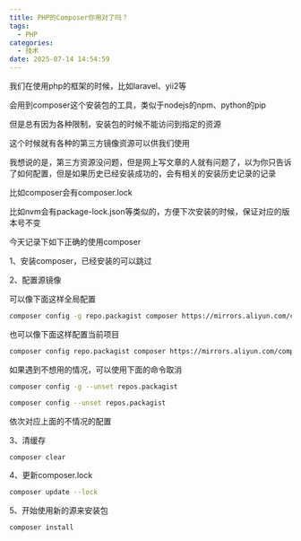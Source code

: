 ```yaml
---
title: PHP的Composer你用对了吗？
tags:
  - PHP
categories:
  - 技术
date: 2025-07-14 14:54:59
---
```


我们在使用php的框架的时候，比如laravel、yii2等

会用到composer这个安装包的工具，类似于nodejs的npm、python的pip

但是总有因为各种限制，安装包的时候不能访问到指定的资源

这个时候就有各种的第三方镜像资源可以供我们使用

我想说的是，第三方资源没问题，但是网上写文章的人就有问题了，以为你只告诉了如何配置，但是如果历史已经安装成功的，会有相关的安装历史记录的记录

比如composer会有composer.lock

比如nvm会有package-lock.json等类似的，方便下次安装的时候，保证对应的版本号不变

今天记录下如下正确的使用composer

1、安装composer，已经安装的可以跳过

2、配置源镜像

可以像下面这样全局配置

```bash
composer config -g repo.packagist composer https://mirrors.aliyun.com/composer/
```

也可以像下面这样配置当前项目

```bash
composer config repo.packagist composer https://mirrors.aliyun.com/composer/
```

如果遇到不想用的情况，可以使用下面的命令取消

```bash
composer config -g --unset repos.packagist
```

```bash
composer config --unset repos.packagist
```

依次对应上面的不情况的配置

3、清缓存

```bash
composer clear
```

4、更新composer.lock

```bash
composer update --lock
```

5、开始使用新的源来安装包

```bash
composer install
```